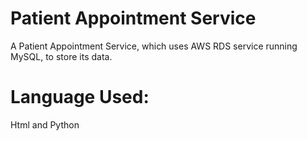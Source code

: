 # Patient Appointment Service 
A Patient Appointment Service, which uses AWS RDS service running MySQL, to store its data.

# Language Used:
Html and Python
